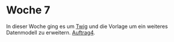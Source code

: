 # Woche 7

In dieser Woche ging es um [Twig](Woche7/Twig) und die Vorlage um ein weiteres Datenmodell zu erweitern. [Auftrag4](Woche7/Auftrag4).
